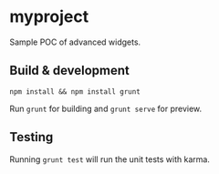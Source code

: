 # myproject

Sample POC of advanced widgets.

## Build & development

`npm install && npm install grunt`

Run `grunt` for building and `grunt serve` for preview.

## Testing

Running `grunt test` will run the unit tests with karma.
